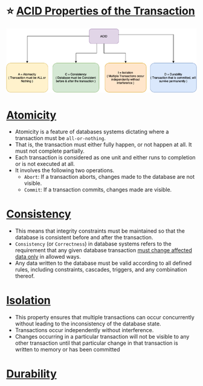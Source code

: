 # :star: [ACID Properties of the Transaction](https://www.geeksforgeeks.org/acid-properties-in-dbms/)

![img.png](../10_Others_assests/ACID_Property_DBMS.drawio.png)

# [Atomicity](https://www.geeksforgeeks.org/acid-properties-in-dbms/)
- Atomicity is a feature of databases systems dictating where a transaction must be `all-or-nothing`.
- That is, the transaction must either fully happen, or not happen at all. It must not complete partially.
- Each transaction is considered as one unit and either runs to completion or is not executed at all.
- It involves the following two operations.
    - `Abort`: If a transaction aborts, changes made to the database are not visible.
    - `Commit`: If a transaction commits, changes made are visible.

# [Consistency](https://www.geeksforgeeks.org/acid-properties-in-dbms/)
- This means that integrity constraints must be maintained so that the database is consistent before and after the transaction.
- `Consistency` (or `Correctness`) in database systems refers to the requirement that any given database transaction [must change affected data only](https://en.wikipedia.org/wiki/Consistency_(database_systems)) in allowed ways.
- Any data written to the database must be valid according to all defined rules, including constraints, cascades, triggers, and any combination thereof.

# [Isolation](https://www.geeksforgeeks.org/acid-properties-in-dbms/)
- This property ensures that multiple transactions can occur concurrently without leading to the inconsistency of the database state.
- Transactions occur independently without interference.
- Changes occurring in a particular transaction will not be visible to any other transaction until that particular change in that transaction is written to memory or has been committed

# [Durability](Durability.md)